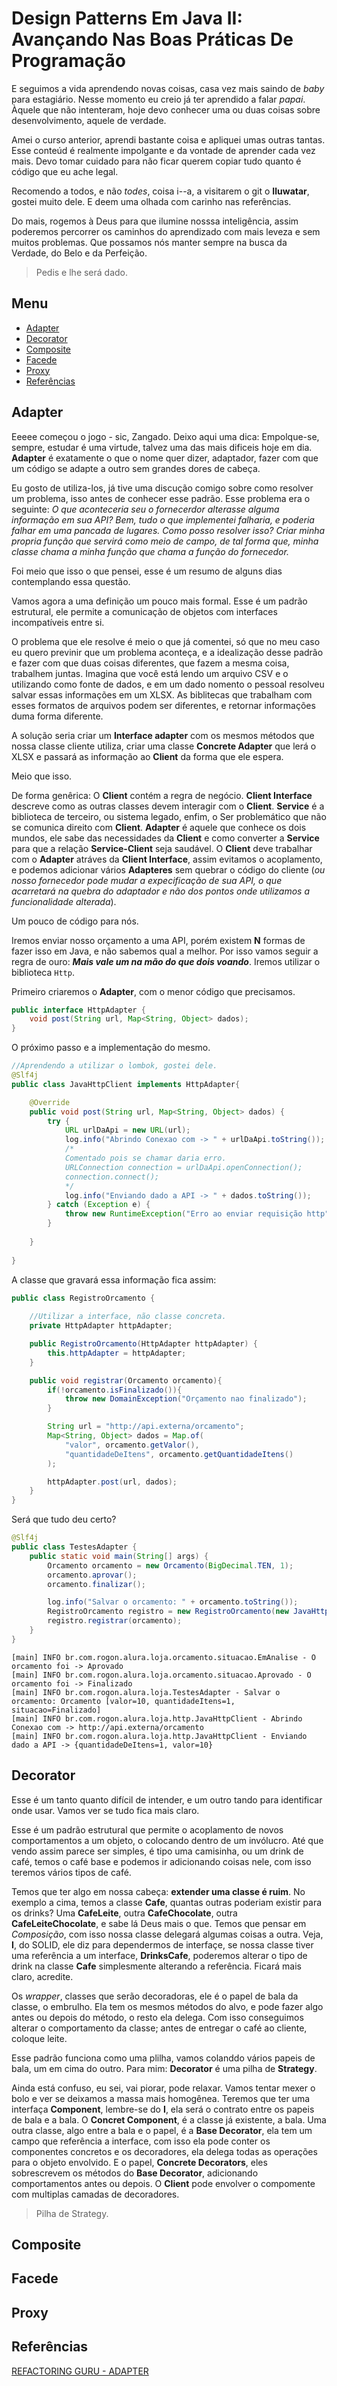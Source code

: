 # Design Patterns Em Java II: Avançando Nas Boas Práticas De Programação <!-- omit in toc -->

E seguimos a vida aprendendo novas coisas, casa vez mais saindo de *baby* para estagiário. Nesse momento eu creio já ter aprendido a falar *papai*. Àquele que não intenteram, hoje devo conhecer uma ou duas coisas sobre desenvolvimento, aquele de verdade.

Amei o curso anterior, aprendi bastante coisa e apliquei umas outras tantas. Esse conteúd é realmente impolgante e da vontade de aprender cada vez mais. Devo tomar cuidado para não ficar querem copiar tudo quanto é código que eu ache legal.

Recomendo a todos, e não *todes*, coisa i--a, a visitarem o git o **Iluwatar**, gostei muito dele. E deem uma olhada com carinho nas referências.

Do mais, rogemos à Deus para que ilumine nosssa inteligência, assim poderemos percorrer os caminhos do aprendizado com mais leveza e sem muitos problemas. Que possamos nós manter sempre na busca da Verdade, do Belo e da Perfeição.

>Pedis e lhe será dado.

## Menu <!-- omit in toc -->

- [Adapter](#adapter)
- [Decorator](#decorator)
- [Composite](#composite)
- [Facede](#facede)
- [Proxy](#proxy)
- [Referências](#referências)

## Adapter

Eeeee começou o jogo - sic, Zangado. Deixo aqui uma dica: Empolque-se, sempre, estudar é uma virtude, talvez uma das mais dificeis hoje em dia. **Adapter** é exatamente o que o nome quer dizer, adaptador, fazer com que um código se adapte a outro sem grandes dores de cabeça.

Eu gosto de utiliza-los, já tive uma discução comigo sobre como resolver um problema, isso antes de conhecer esse padrão. Esse problema era o seguinte: *O que aconteceria seu o fornecerdor alterasse alguma informação em sua API? Bem, tudo o que implementei falharia, e poderia falhar em uma pancada de lugares. Como posso resolver isso? Criar minha propria função que servirá como meio de campo, de tal forma que, minha classe chama a minha função que chama a função do fornecedor.*

Foi meio que isso o que pensei, esse é um resumo de alguns dias contemplando essa questão.

Vamos agora a uma definição um pouco mais formal. Esse é um padrão estrutural, ele permite a comunicação de objetos com interfaces incompatíveis entre si.

O problema que ele resolve é meio o que já comentei, só que no meu caso eu quero previnir que um problema aconteça, e a idealização desse padrão e fazer com que duas coisas diferentes, que fazem a mesma coisa, trabalhem juntas. Imagina que você está lendo um arquivo CSV e o utilizando como fonte de dados, e em um dado nomento o pessoal resolveu salvar essas informações em um XLSX. As biblitecas que trabalham com esses formatos de arquivos podem ser diferentes, e retornar informações duma forma diferente.

A solução seria criar um **Interface adapter** com os mesmos métodos que nossa classe cliente utiliza, criar uma classe **Concrete Adapter** que lerá o XLSX e passará as informação ao **Client** da forma que ele espera.

Meio que isso.

De forma genêrica: O **Client** contém a regra de negócio. **Client Interface** descreve como as outras classes devem interagir com o **Client**. **Service** é a biblioteca de terceiro, ou sistema legado, enfim, o Ser problemático que não se comunica direito com **Client**. **Adapter** é aquele que conhece os dois mundos, ele sabe das necessidades da **Client** e como converter a **Service** para que a relação **Service-Client** seja saudável. O **Client** deve trabalhar com o **Adapter** atráves da **Client Interface**, assim evitamos o acoplamento, e podemos adicionar vários **Adapteres** sem quebrar o código do cliente (*ou nosso fornecedor pode mudar a expecificação de sua API, o que acarretará na quebra do adaptador e não dos pontos onde utilizamos a funcionalidade alterada*).

Um pouco de código para nós.

Iremos enviar nosso orçamento a uma API, porém existem **N** formas de fazer isso em Java, e não sabemos qual a melhor. Por isso vamos seguir a regra de ouro: ***Mais vale um na mão do que dois voando***. Iremos utilizar o biblioteca `Http`.

Primeiro criaremos o **Adapter**, com o menor código que precisamos.

```java
public interface HttpAdapter {
    void post(String url, Map<String, Object> dados);
}
```

O próximo passo e a implementação do mesmo.

```java
//Aprendendo a utilizar o lombok, gostei dele.
@Slf4j
public class JavaHttpClient implements HttpAdapter{

    @Override
    public void post(String url, Map<String, Object> dados) {
        try {
            URL urlDaApi = new URL(url);
            log.info("Abrindo Conexao com -> " + urlDaApi.toString());
            /*
            Comentado pois se chamar daria erro.
            URLConnection connection = urlDaApi.openConnection();
            connection.connect();
            */
            log.info("Enviando dado a API -> " + dados.toString());
        } catch (Exception e) {
            throw new RuntimeException("Erro ao enviar requisição http", e);
        }
        
    }
    
}
```

A classe que gravará essa informação fica assim:

```java
public class RegistroOrcamento {
    
    //Utilizar a interface, não classe concreta.
    private HttpAdapter httpAdapter;

    public RegistroOrcamento(HttpAdapter httpAdapter) {
        this.httpAdapter = httpAdapter;
    }

    public void registrar(Orcamento orcamento){
        if(!orcamento.isFinalizado()){
            throw new DomainException("Orçamento nao finalizado");
        }

        String url = "http://api.externa/orcamento";
        Map<String, Object> dados = Map.of(
            "valor", orcamento.getValor(),
            "quantidadeDeItens", orcamento.getQuantidadeItens()
        );

        httpAdapter.post(url, dados);
    }
}
```

Será que tudo deu certo?

```java
@Slf4j
public class TestesAdapter {
    public static void main(String[] args) {
        Orcamento orcamento = new Orcamento(BigDecimal.TEN, 1);
        orcamento.aprovar();
        orcamento.finalizar();

        log.info("Salvar o orcamento: " + orcamento.toString());
        RegistroOrcamento registro = new RegistroOrcamento(new JavaHttpClient());
        registro.registrar(orcamento);
    }
}
```

```console
[main] INFO br.com.rogon.alura.loja.orcamento.situacao.EmAnalise - O orcamento foi -> Aprovado
[main] INFO br.com.rogon.alura.loja.orcamento.situacao.Aprovado - O orcamento foi -> Finalizado
[main] INFO br.com.rogon.alura.loja.TestesAdapter - Salvar o orcamento: Orcamento [valor=10, quantidadeItens=1, situacao=Finalizado]
[main] INFO br.com.rogon.alura.loja.http.JavaHttpClient - Abrindo Conexao com -> http://api.externa/orcamento
[main] INFO br.com.rogon.alura.loja.http.JavaHttpClient - Enviando dado a API -> {quantidadeDeItens=1, valor=10}
```

## Decorator

Esse é um tanto quanto difícil de intender, e um outro tando para identificar onde usar. Vamos ver se tudo fica mais claro.

Esse é um padrão estrutural que permite o acoplamento de novos comportamentos a um objeto, o colocando dentro de um invólucro. Até que vendo assim parece ser simples, é tipo uma camisinha, ou um drink de café, temos o café base e podemos ir adicionando coisas nele, com isso teremos vários tipos de café.

Temos que ter algo em nossa cabeça: **extender uma classe é ruim**. No exemplo a cima, temos a classe **Cafe**, quantas outras poderiam existir para os drinks? Uma **CafeLeite**, outra **CafeChocolate**, outra **CafeLeiteChocolate**, e sabe lá Deus mais o que. Temos que pensar em *Composição*, com isso nossa classe delegará algumas coisas a outra. Veja, **I**, do SOLID, ele diz para dependermos de interfaçe, se nossa classe tiver uma referência a um interface, **DrinksCafe**, poderemos alterar o tipo de drink na classe **Cafe** simplesmente alterando a referência. Ficará mais claro, acredite.

Os *wrapper*, classes que serão decoradoras, ele é o papel de bala da classe, o embrulho. Ela tem os mesmos métodos do alvo, e pode fazer algo antes ou depois do método, o resto ela delega. Com isso conseguimos alterar o comportamento da classe; antes de entregar o café ao cliente, coloque leite.

Esse padrão funciona como uma plilha, vamos colanddo vários papeis de bala, um em cima do outro. Para mim: **Decorator** é uma pilha de **Strategy**.

Ainda está confuso, eu sei, vai piorar, pode relaxar. Vamos tentar mexer o bolo e ver se deixamos a massa mais homogênea. Teremos que ter uma interfaça **Component**, lembre-se do **I**, ela será o contrato entre os papeis de bala e a bala. O **Concret Component**, é a classe já existente, a bala. Uma outra classe, algo entre a bala e o papel, é a **Base Decorator**, ela tem um campo que referência a interface, com isso ela pode conter os componentes concretos e os decoradores, ela delega todas as operações para o objeto envolvido. E o papel, **Concrete Decorators**, eles sobrescrevem os métodos do **Base Decorator**, adicionando comportamentos antes ou depois. O **Client** pode envolver o compomente com multiplas camadas de decoradores.

>Pilha de Strategy.

## Composite

## Facede

## Proxy

## Referências

[REFACTORING GURU - ADAPTER](https://refactoring.guru/design-patterns/adapter)
